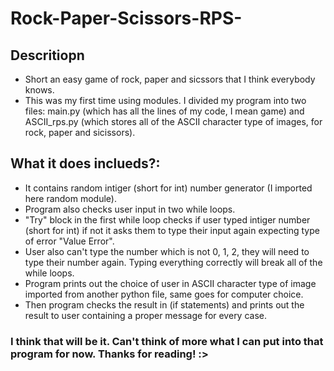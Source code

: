 # Rock-Paper-Scissors-RPS-
## Descritiopn
- Short an easy game of rock, paper and sicssors that I think everybody knows.
- This was my first time using modules. I divided my program into two files: main.py (which has all the lines of my code, I mean game) and ASCII_rps.py (which stores all of the ASCII character type of images, for rock, paper and sicissors).
## What it does inclueds?:
- It contains random intiger (short for int) number generator (I imported here random module).
- Program also checks user input in two while loops.
- "Try" block in the first while loop checks if user typed intiger number (short for int) if not it asks them to type their input again expecting type of error "Value Error".
- User also can't type the number which is not 0, 1, 2, they will need to type their number again. Typing everything correctly will break all of the while loops.
- Program prints out the choice of user in ASCII character type of image imported from another python file, same goes for computer choice.
- Then program checks the result in (if statements) and prints out the result to user containing a proper message for every case.
### I think that will be it. Can't think of more what I can put into that program for now. Thanks for reading! :>
